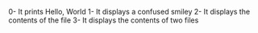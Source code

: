 0- It prints Hello, World
1- It displays a confused smiley
2- It displays the contents of the file
3- It displays the contents of two files 
